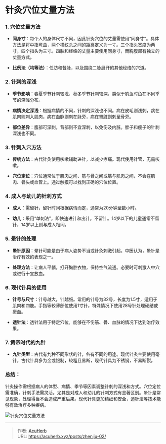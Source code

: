 # 针灸穴位丈量方法


### 1. **穴位丈量方法**

- **同身寸**：每个人的身体尺寸不同，因此针灸穴位的丈量需使用“同身寸”。具体方法是将中指弯曲，两个横纹头之间的距离定义为一寸。三个指头宽度为两寸，四个指头为三寸。四肢和经络的丈量主要使用同身寸，而胸腹部有独立的丈量方式。

- **比例法（均等法）**：任肪和督脉，以及围绕二脉展开的其他经络的穴道。

### 2. **针刺的深浅**

- **季节影响**：春夏季节针刺较浅，秋冬季节针刺较深，类似于钓鱼时鱼在不同季节的深浅分布。

- **病情决定深浅**：根据病情的不同，针刺的深浅也不同。病在皮毛则浅刺，病在肌肉则刺入肌肉，病在血脉则刺在脉旁，病在肾脏则刺至骨旁。

- **部位差异**：腹部可深刺，背部则不宜深刺，以免伤及内脏。胖子和瘦子的针刺深浅也不同。

### 3. **针刺入穴方法**

- **传统方法**：古代针灸使用咳嗽辅助进针，以减少疼痛。现代使用针管，无需咳嗽。

- **穴位定位**：穴位通常位于肌肉之间、筋与骨之间或筋与肌肉之间，不会在肌肉、骨头或血管上。通过触摸可以找到正确的穴位位置。

### 4. **成人与幼儿的针刺方式**

- **成人**：需留针，留针时间根据病情而定，通常为20分钟至数小时。

- **幼儿**：采用“单刺法”，即快速进针和出针，不留针。14岁以下的儿童通常不留针，14岁以上则与成人相同。

### 5. **晕针的处理**

- **晕针原因**：晕针可能是由于病人姿势不当或针灸刺激引起。中医认为，晕针是治疗有效的表现之一。

- **处理方法**：让病人平躺，打开胸腔衣物，保持空气流通。必要时可刺激人中穴或进行十宣放血。

### 6. **现代针具的使用**

- **针号与尺寸**：针号越大，针越细。常用的针号为32号，长度为1.5寸，适用于肌肉和四肢。手指等较薄部位使用1寸针，特殊情况下使用28号针处理硬结或瘀血。

- **透针法**：透针法用于特定穴位，能够在不伤筋、骨、血脉的情况下达到治疗效果。

### 7. **黄帝时代的九针**

- **九针类型**：古代有九种不同形状的针，各有不同的用途。现代针灸主要使用毫针，古代针具多为金或银制，较粗且易断，现代针具为不锈钢，不易断裂。

### 总结：

针灸操作需根据病人的体型、病情、季节等因素调整针刺的深浅和方式。穴位定位需准确，针刺手法需灵活，尤其是对成人和幼儿的针刺方式有显著区别。晕针是常见现象，处理得当不会造成严重后果。现代针具更加精细和安全，透针法等技术能够有效治疗多种疾病。

![针灸穴位丈量方法](http://img.xingtan.one/i/2025/04/24/6809feb8e7f89.webp)


---

> 作者: [AcuHerb](https://acuherb.xyz)  
> URL: https://acuherb.xyz/posts/zhenjiu-02/  

